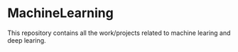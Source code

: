 # MachineLearning
This repository contains all the work/projects related to machine learing and deep learing.
